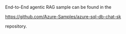 End-to-End agentic RAG sample can be found in the  

https://github.com/Azure-Samples/azure-sql-db-chat-sk

repository.
